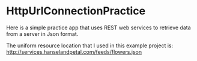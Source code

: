 # HttpUrlConnectionPractice

Here is a simple practice app that uses REST web services to retrieve data from a server in Json format.

The uniform resource location that I used in this example project is: http://services.hanselandpetal.com/feeds/flowers.json
